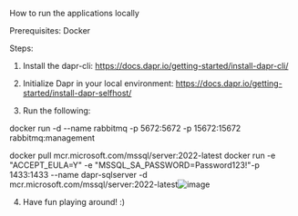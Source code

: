 How to run the applications locally

Prerequisites: Docker

Steps:

1. Install the dapr-cli: https://docs.dapr.io/getting-started/install-dapr-cli/

2. Initialize Dapr in your local environment: https://docs.dapr.io/getting-started/install-dapr-selfhost/

3. Run the following:

docker run -d --name rabbitmq -p 5672:5672 -p 15672:15672 rabbitmq:management

docker pull mcr.microsoft.com/mssql/server:2022-latest
docker run -e "ACCEPT_EULA=Y" -e "MSSQL_SA_PASSWORD=Password123!"-p 1433:1433 --name dapr-sqlserver -d mcr.microsoft.com/mssql/server:2022-latest![image](https://github.com/user-attachments/assets/24b6b516-8897-4128-a8dc-bfa73b719c57)

4. Have fun playing around! :)

